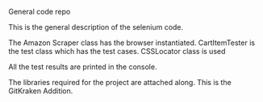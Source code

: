 General code repo

This is the general description of the selenium code.

The Amazon Scraper class has the browser instantiated. CartItemTester is the test class which has the test cases. CSSLocator class is used

All the test results are printed in the console.

The libraries required for the project are attached along.
This is the GitKraken Addition.

